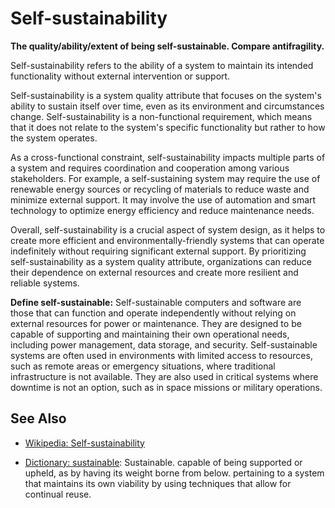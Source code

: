 # Self-sustainability

**The quality/ability/extent of being self-sustainable. Compare antifragility.**

<span data-chatgpt-prompt="explain self-sustainability (system quality attribute, non-functional requirement, cross-functional constraint )">

Self-sustainability refers to the ability of a system to maintain its intended functionality without external intervention or support.

Self-sustainability is a system quality attribute that focuses on the system's ability to sustain itself over time, even as its environment and circumstances change. Self-sustainability is a non-functional requirement, which means that it does not relate to the system's specific functionality but rather to how the system operates.

As a cross-functional constraint, self-sustainability impacts multiple parts of a system and requires coordination and cooperation among various stakeholders. For example, a self-sustaining system may require the use of renewable energy sources or recycling of materials to reduce waste and minimize external support. It may involve the use of automation and smart technology to optimize energy efficiency and reduce maintenance needs.

Overall, self-sustainability is a crucial aspect of system design, as it helps to create more efficient and environmentally-friendly systems that can operate indefinitely without requiring significant external support. By prioritizing self-sustainability as a system quality attribute, organizations can reduce their dependence on external resources and create more resilient and reliable systems.

</span>

**Define self-sustainable:** <span data-chatgpt-prompt="define self-sustainable (computers and software)">Self-sustainable computers and software are those that can function and operate independently without relying on external resources for power or maintenance. They are designed to be capable of supporting and maintaining their own operational needs, including power management, data storage, and security. Self-sustainable systems are often used in environments with limited access to resources, such as remote areas or emergency situations, where traditional infrastructure is not available. They are also used in critical systems where downtime is not an option, such as in space missions or military operations.</span>

## See Also

* [Wikipedia: Self-sustainability](https://wikipedia.org/wiki/Self-sustainability)

* [Dictionary: sustainable](https://www.dictionary.com/browse/sustainable): Sustainable. capable of being supported or upheld, as by having its weight borne from below. pertaining to a system that maintains its own viability by using techniques that allow for continual reuse.
